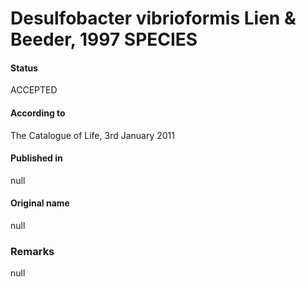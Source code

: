# Desulfobacter vibrioformis Lien & Beeder, 1997 SPECIES

#### Status
ACCEPTED

#### According to
The Catalogue of Life, 3rd January 2011

#### Published in
null

#### Original name
null

### Remarks
null